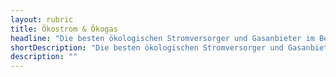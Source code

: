```yaml
---
layout: rubric
title: Ökostrom & Ökogas
headline: "Die besten ökologischen Stromversorger und Gasanbieter im Bereich erneuerbarer Energien"
shortDescription: "Die besten ökologischen Stromversorger und Gasanbieter im Bereich erneuerbarer Energien" 
description: ""
---
```

